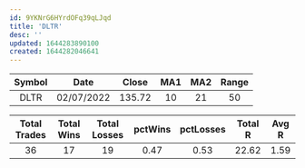 ```yaml
---
id: 9YKNrG6HYrdOFq39qLJqd
title: 'DLTR'
desc: ''
updated: 1644283890100
created: 1644282046641
---
```


| Symbol | Date | Close | MA1 | MA2 | Range |
| :--: | :--: | :--: | :--: | :--: | :--: |
| DLTR | 02/07/2022 | 135.72 | 10 | 21 | 50 |


| Total Trades | Total Wins | Total Losses | pctWins | pctLosses | Total R | Avg R |
| :--: | :--: | :--: | :--: | :--: | :--: | :--: |
| 36 | 17 | 19 | 0.47 | 0.53 | 22.62 | 1.59 |
